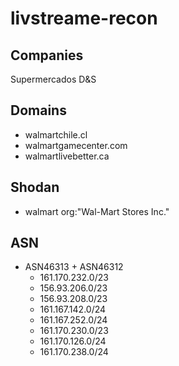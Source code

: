 # livstreame-recon


## Companies
Supermercados D&S

## Domains
- walmartchile.cl
- walmartgamecenter.com
- walmartlivebetter.ca

## Shodan
- walmart org:"Wal-Mart Stores  Inc."

## ASN
- ASN46313 + ASN46312
	- 161.170.232.0/23
	- 156.93.206.0/23
	- 156.93.208.0/23
	- 161.167.142.0/24
	- 161.167.252.0/24
	- 161.170.230.0/23
	- 161.170.126.0/24
	- 161.170.238.0/24 
